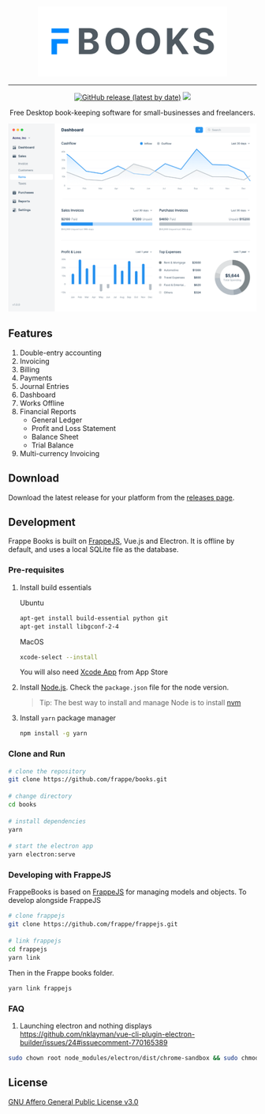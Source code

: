<div align="center" markdown="1">

<img src=".github/logo.png" alt="Frappe Books logo" width="384"/>

---

[![GitHub release (latest by date)](https://img.shields.io/github/v/release/frappe/books)](https://github.com/frappe/books/releases)
![](https://img.shields.io/badge/platform-mac%2C%20windows%2C%20linux-yellowgreen)


Free Desktop book-keeping software for small-businesses and freelancers.

<kbd><img src=".github/frappe-books-preview.png" alt="Frappe Books Preview" /></kbd>

</div>


## Features

1. Double-entry accounting
1. Invoicing
1. Billing
1. Payments
1. Journal Entries
1. Dashboard
1. Works Offline
1. Financial Reports
    - General Ledger
    - Profit and Loss Statement
    - Balance Sheet
    - Trial Balance
1. Multi-currency Invoicing

## Download

Download the latest release for your platform from the [releases
page](https://github.com/frappe/books/releases).

## Development

Frappe Books is built on [FrappeJS](https://github.com/frappe/frappejs), Vue.js
and Electron. It is offline by default, and uses a local SQLite file as the
database.

### Pre-requisites

1. Install build essentials

    Ubuntu

    ```bash
    apt-get install build-essential python git
    apt-get install libgconf-2-4
    ```

    MacOS

    ```bash
    xcode-select --install
    ```

    You will also need [Xcode App](https://apps.apple.com/in/app/xcode/id497799835?mt=12) from App Store

2. Install [Node.js](https://nodejs.org/en/). Check the `package.json` file for the node version.
    > Tip: The best way to install and manage Node is to install [nvm](https://github.com/nvm-sh/nvm#usage)
3. Install `yarn` package manager
    ```bash
    npm install -g yarn
    ```

### Clone and Run

```bash
# clone the repository
git clone https://github.com/frappe/books.git

# change directory
cd books

# install dependencies
yarn

# start the electron app
yarn electron:serve
```

### Developing with FrappeJS

FrappeBooks is based on [FrappeJS](https://github.com/frappe/frappejs) for managing models and objects. To develop alongside FrappeJS

```bash
# clone frappejs
git clone https://github.com/frappe/frappejs.git

# link frappejs
cd frappejs
yarn link
```

Then in the Frappe books folder.

```bash
yarn link frappejs
```

### FAQ

1. Launching electron and nothing displays
https://github.com/nklayman/vue-cli-plugin-electron-builder/issues/24#issuecomment-770165389
```bash
sudo chown root node_modules/electron/dist/chrome-sandbox && sudo chmod 4755 node_modules/electron/dist/chrome-sandbox
```

## License

[GNU Affero General Public License v3.0](LICENSE)

